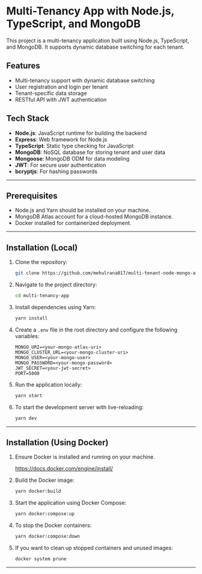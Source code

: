 # Multi-Tenancy App with Node.js, TypeScript, and MongoDB

This project is a multi-tenancy application built using Node.js, TypeScript, and MongoDB. It supports dynamic database switching for each tenant.

## Features

- Multi-tenancy support with dynamic database switching
- User registration and login per tenant
- Tenant-specific data storage
- RESTful API with JWT authentication

## Tech Stack

- **Node.js**: JavaScript runtime for building the backend
- **Express**: Web framework for Node.js
- **TypeScript**: Static type checking for JavaScript
- **MongoDB**: NoSQL database for storing tenant and user data
- **Mongoose**: MongoDB ODM for data modeling
- **JWT**: For secure user authentication
- **bcryptjs**: For hashing passwords

---

## Prerequisites

- Node.js and Yarn should be installed on your machine.
- MongoDB Atlas account for a cloud-hosted MongoDB instance.
- Docker installed for containerized deployment.

---

## Installation (Local)

1. Clone the repository:

   ```bash
   git clone https://github.com/mehulrana017/multi-tenant-node-mongo-app.git
   ```

2. Navigate to the project directory:

   ```bash
   cd multi-tenancy-app
   ```

3. Install dependencies using Yarn:

   ```bash
   yarn install
   ```

4. Create a `.env` file in the root directory and configure the following variables:

   ```env
   MONGO_URI=<your-mongo-atlas-uri>
   MONGO_CLUSTER_URL=<your-mongo-cluster-uri>
   MONGO_USER=<your-mongo-user>
   MONGO_PASSWORD=<your-mongo-password>
   JWT_SECRET=<your-jwt-secret>
   PORT=5000
   ```

5. Run the application locally:

   ```bash
   yarn start
   ```

6. To start the development server with live-reloading:

   ```bash
   yarn dev
   ```

---

## Installation (Using Docker)

1. Ensure Docker is installed and running on your machine.

   https://docs.docker.com/engine/install/

2. Build the Docker image:

   ```bash
   yarn docker:build
   ```

3. Start the application using Docker Compose:

   ```bash
   yarn docker:compose:up
   ```

4. To stop the Docker containers:

   ```bash
   yarn docker:compose:down
   ```

5. If you want to clean up stopped containers and unused images:

   ```bash
   docker system prune
   ```

---

<!-- ## Directory Structure

```plaintext
multi-tenancy-app/
│
├── docker/                   # Docker-related configuration
│   ├── .dockerignore         # Ignored files for Docker builds
│   ├── docker-compose.yml    # Docker Compose configuration
│   └── Dockerfile            # Dockerfile for containerizing the app
│
├── src/                      # Application source code
│   ├── config/               # Configuration and utility files
│   ├── controllers/          # API route controllers
│   ├── models/               # Mongoose models
│   ├── routes/               # Express route definitions
│   ├── utils/                # Helper utilities
│   └── app.ts                # Main app entry point
│
├── .env                      # Environment variables
├── .gitignore                # Git ignored files
├── package.json              # Project metadata and scripts
├── tsconfig.json             # TypeScript configuration
└── README.md                 # Documentation
``` -->
